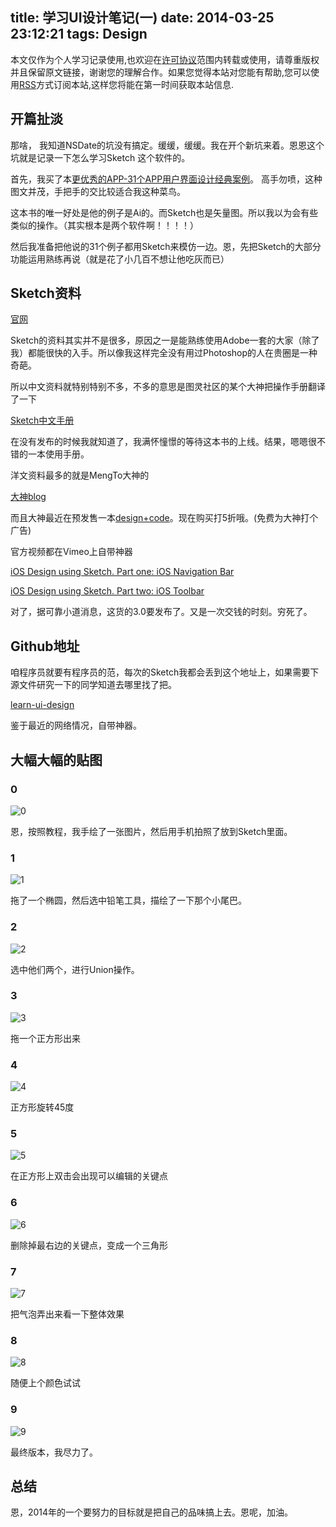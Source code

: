 title: 学习UI设计笔记(一)
date: 2014-03-25 23:12:21
tags: Design
---

本文仅作为个人学习记录使用,也欢迎在[许可协议](http://creativecommons.org/licenses/by-nc/3.0/deed.zh)范围内转载或使用，请尊重版权并且保留原文链接，谢谢您的理解合作。如果您觉得本站对您能有帮助,您可以使用[RSS](https://iiiyu.com/atom.xml)方式订阅本站,这样您将能在第一时间获取本站信息.

## 开篇扯淡

那啥， 我知道NSDate的坑没有搞定。缓缓，缓缓。我在开个新坑来着。恩恩这个坑就是记录一下怎么学习Sketch 这个软件的。

首先，我买了本[更优秀的APP-31个APP用户界面设计经典案例](http://www.amazon.cn/更优秀的APP-31个APP用户界面设计经典案例-白润华/dp/B00ELMXLOK/ref=sr_1_1?ie=UTF8&qid=1395760594&sr=8-1&keywords=31app)。 高手勿喷，这种图文并茂，手把手的交比较适合我这种菜鸟。

这本书的唯一好处是他的例子是Ai的。而Sketch也是矢量图。所以我以为会有些类似的操作。（其实根本是两个软件啊！！！！）

然后我准备把他说的31个例子都用Sketch来模仿一边。恩，先把Sketch的大部分功能运用熟练再说（就是花了小几百不想让他吃灰而已）

<!--more-->

## Sketch资料

[官网](http://www.bohemiancoding.com/sketch/)

Sketch的资料其实并不是很多，原因之一是能熟练使用Adobe一套的大家（除了我）都能很快的入手。所以像我这样完全没有用过Photoshop的人在贵圈是一种奇葩。

所以中文资料就特别特别不多，不多的意思是图灵社区的某个大神把操作手册翻译了一下

[Sketch中文手册](http://www.ituring.com.cn/book/1305?q=Sketch)

在没有发布的时候我就知道了，我满怀憧憬的等待这本书的上线。结果，嗯嗯很不错的一本使用手册。

洋文资料最多的就是MengTo大神的

[大神blog](http://blog.mengto.com)

而且大神最近在预发售一本[design+code](http://designcode.io)。现在购买打5折哦。(免费为大神打个广告)

官方视频都在Vimeo上自带神器

[iOS Design using Sketch. Part one: iOS Navigation Bar](https://vimeo.com/57072774)

[iOS Design using Sketch. Part two: iOS Toolbar](https://vimeo.com/57590796)

对了，据可靠小道消息，这货的3.0要发布了。又是一次交钱的时刻。穷死了。



## Github地址

咱程序员就要有程序员的范，每次的Sketch我都会丢到这个地址上，如果需要下源文件研究一下的同学知道去哪里找了把。

[learn-ui-design](https://github.com/iiiyu/learn-ui-design)

鉴于最近的网络情况，自带神器。


## 大幅大幅的贴图

### 0

![0](http://ww2.sinaimg.cn/large/a6d3226bgw1eesf0yhz53j20zg0lmaew.jpg)

恩，按照教程，我手绘了一张图片，然后用手机拍照了放到Sketch里面。

### 1

![1](http://ww2.sinaimg.cn/large/a6d3226bgw1eesf3zl60jj20zg0lmn1i.jpg)

拖了一个椭圆，然后选中铅笔工具，描绘了一下那个小尾巴。

### 2

![2](http://ww4.sinaimg.cn/large/a6d3226bgw1eesf54xa8kj20zg0lmaf1.jpg)

选中他们两个，进行Union操作。

### 3

![3](http://ww3.sinaimg.cn/large/a6d3226bgw1eesf5vjl8kj20zg0lmdkp.jpg)

拖一个正方形出来


### 4

![4](http://ww2.sinaimg.cn/large/a6d3226bgw1eesf6sqy2sj20zg0lmwjs.jpg)

正方形旋转45度


### 5

![5](http://ww2.sinaimg.cn/large/a6d3226bgw1eesf7fq37ij20zg0lm0xy.jpg)

在正方形上双击会出现可以编辑的关键点

### 6

![6](http://ww2.sinaimg.cn/large/a6d3226bgw1eesf7ukiefj20zg0lm0xz.jpg)

删除掉最右边的关键点，变成一个三角形


### 7

![7](http://ww2.sinaimg.cn/large/a6d3226bgw1eesf979g3dj20zg0lmtd3.jpg)

把气泡弄出来看一下整体效果

### 8

![8](http://ww3.sinaimg.cn/large/a6d3226bgw1eesf9x1vynj20zg0lmdkr.jpg)

随便上个颜色试试

### 9

![9](http://ww1.sinaimg.cn/large/a6d3226bgw1eesfacyshyj20zg0lm0vn.jpg)

最终版本，我尽力了。

## 总结

恩，2014年的一个要努力的目标就是把自己的品味搞上去。恩呢，加油。

